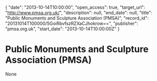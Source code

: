{
  "date": "2013-10-14T10:00:00", 
  "open_access": true, 
  "target_url": "http://www.pmsa.org.uk/", 
  "description": null, 
  "end_date": null, 
  "title": "Public Monuments and Sculpture Association (PMSA)", 
  "record_id": "20131014T100000/5GoiRbvfszRZXaCJhokrow==", 
  "publisher": "pmsa.org.uk", 
  "start_date": "2013-10-14T10:00:00Z"
}

# Public Monuments and Sculpture Association (PMSA)

None
